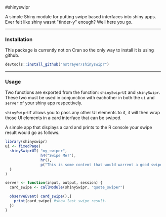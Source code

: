 #shinyswipr

A simple Shiny module for putting swipe based interfaces into shiny apps. Ever felt like shiny wasnt "tinder-y" enough? Well here you go. 

---

### Installation 

This package is currently not on Cran so the only way to install it is using github.

```r
devtools::install_github("nstrayer/shinyswipr")
```

---

### Usage

Two functions are exported from the function: `shinySwiprUI` and `shinySwipr`. These two must be used in conjunction with eachother in both the `ui` and `server` of your shiny app respectively. 

`shinySwiprUI` allows you to pass any other UI elements to it, it will then wrap those UI elements in a card interface that can be swiped. 

A simple app that displays a card and prints to the R console your swipe result would go as follows. 

```r
library(shinyswipr)
ui <- fixedPage(
  shinySwiprUI( "my_swiper",
                h4("Swipe Me!"),
                hr(),
                p("This is some content that would warrent a good swipe")
  )
)

server <- function(input, output, session) {
  card_swipe <- callModule(shinySwipr, "quote_swiper")

  observeEvent( card_swipe(),{
    print(card_swipe) #show last swipe result. 
  }) 
}
```
